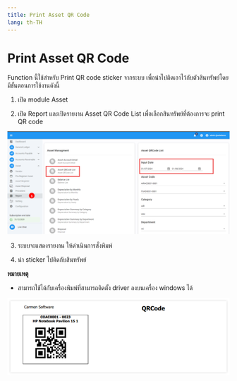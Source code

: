 ```yaml
---
title: Print Asset QR Code
lang: th-TH
---
```


# Print Asset QR Code

Function นี้ใช้สำหรับ Print QR code sticker จากระบบ เพื่อนำไปติดเอาไว้กับตัวสินทรัพย์โดยมีขั้นตอนการใช้งานดังนี้

1. เปิด module Asset

2. เปิด Report และเปิดรายงาน Asset QR Code List เพื่อเลือกสินทรัพย์ที่ต้องการจะ print QR code

![alt text](image-31.png)

3. ระบบจะแสดงรายงาน ให้ดำเนินการสั่งพิมพ์

4. นำ sticker ไปติดกับสินทรัพย์

**หมายเหตุ**

- สามารถใช้ได้กับเครื่องพิมพ์ที่สามารถติดตั้ง driver ลงบนเครื่อง windows ได้

![alt text](image-32.png)
